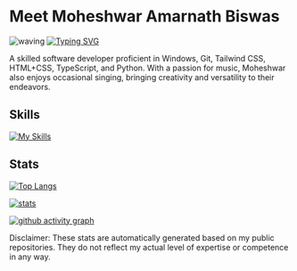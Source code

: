 # Meet Moheshwar Amarnath Biswas

![waving](https://capsule-render.vercel.app/api?type=waving&color=timeGradient)
[![Typing SVG](https://readme-typing-svg.demolab.com?font=Lato&weight=100&pause=100&width=435&lines=Full-stack+developer;Always+learning;From+Bangladesh+%F0%9F%87%A7%F0%9F%87%A9)](https://git.io/typing-svg)

A skilled software developer proficient in Windows, Git, Tailwind CSS, HTML+CSS, TypeScript, and Python. With a passion for music, Moheshwar also enjoys occasional singing, bringing creativity and versatility to their endeavors.

## Skills

[![My Skills](https://skillicons.dev/icons?i=bash,powershell,linux,c,py,html,css,js,ts,md,bootstrap,tailwind,vscode,git,github,vite,ps,pr,discord,twitter,stackoverflow,azure,cloudflare,vercel)](https://skillicons.dev)

## Stats

[![Top Langs](https://github-readme-stats.vercel.app/api/top-langs?username=fluentmoheshwar&show_icons=true&theme=vue-dark&locale=en&layout=compact)](https://github.com/anuraghazra/github-readme-stats)

[![stats](https://github-readme-stats.vercel.app/api?username=fluentmoheshwar&show_icons=true&theme=vue-dark)](https://github.com/anuraghazra/github-readme-stats)

[![github activity graph](https://githubactivitygraph.vercel.app/graph?username=fluentmoheshwar&theme=vue)](https://github.com/fluentmoheshwar/githubactivitygraph)

Disclaimer: These stats are automatically generated based on my public repositories. They do not reflect my actual level of expertise or competence in any way.
